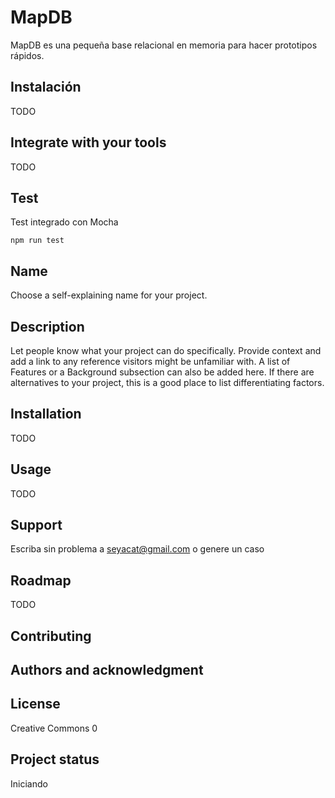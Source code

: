 # MapDB

MapDB es una pequeña base relacional en memoria para hacer prototipos rápidos.

## Instalación

TODO

## Integrate with your tools
TODO

## Test

Test integrado con Mocha
```
npm run test
```
## Name
Choose a self-explaining name for your project.

## Description
Let people know what your project can do specifically. Provide context and add a link to any reference visitors might be unfamiliar with. A list of Features or a Background subsection can also be added here. If there are alternatives to your project, this is a good place to list differentiating factors.

## Installation
TODO

## Usage
TODO

## Support
Escriba sin problema a seyacat@gmail.com o genere un caso

## Roadmap
TODO

## Contributing


## Authors and acknowledgment

## License
Creative Commons 0

## Project status
Iniciando
